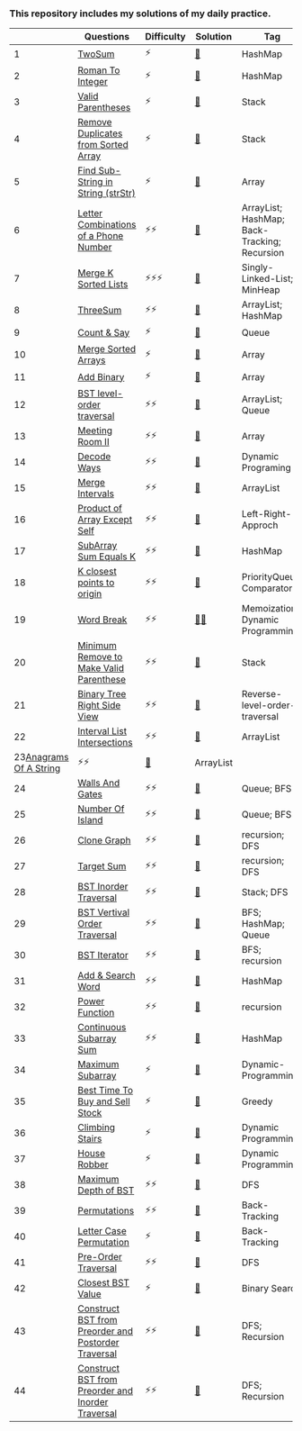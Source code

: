 ### This repository includes my solutions of my daily practice. 

|| Questions | Difficulty | Solution | Tag |
|------|-----------| -------- | ----------|-----------|
|1| [TwoSum](https://leetcode.com/problems/two-sum/)| ⚡ | [📃](twoSum.java) | HashMap |
|2| [Roman To Integer](https://leetcode.com/problems/roman-to-integer/)|⚡|[📃](RomanToInt.java)|HashMap|
|3|[Valid Parentheses](https://leetcode.com/problems/valid-parentheses/)|⚡|[📃](ParenthesisIsValid.java)|Stack|
|4|[Remove Duplicates from Sorted Array](https://leetcode.com/problems/remove-duplicates-from-sorted-array/)|⚡|[📃](RemoveDuplicatesSorted.java)|Stack|
|5|[Find Sub-String in String (strStr)](https://leetcode.com/problems/implement-strstr/)|⚡|[📃](strStr.java)|Array|
|6|[Letter Combinations of a Phone Number](https://leetcode.com/problems/letter-combinations-of-a-phone-number/)|⚡⚡|[📃](phoneNum.java)|ArrayList; HashMap; Back-Tracking; Recursion|
|7|[Merge K Sorted Lists](https://leetcode.com/problems/merge-k-sorted-lists/)|⚡⚡⚡|[📃](mergeKlists.java)|Singly-Linked-List; MinHeap|
|8|[ThreeSum](https://leetcode.com/problems/3sum/)|⚡⚡|[📃](threesum.java)|ArrayList; HashMap|
|9|[Count & Say](https://leetcode.com/problems/count-and-say/)|⚡|[📃](lookandsay.java)|Queue|
|10|[Merge Sorted Arrays](https://leetcode.com/problems/merge-sorted-array/)|⚡|[📃](mergeArray.java)|Array|
|11|[Add Binary](https://leetcode.com/problems/add-binary/submissions/)|⚡|[📃](addBinary.java)|Array|
|12|[BST level-order traversal](https://leetcode.com/problems/binary-tree-level-order-traversal/)|⚡⚡|[📃](BSTlevelordertraversal.java)|ArrayList; Queue|
|13|[Meeting Room II](https://leetcode.com/problems/meeting-rooms-ii/)|⚡⚡|[📃](meetingRoom.java)|Array|
|14|[Decode Ways](https://leetcode.com/problems/decode-ways/)|⚡⚡|[📃](DecodeWays.java)|Dynamic Programing|
|15|[Merge Intervals](https://leetcode.com/problems/merge-intervals/)|⚡⚡|[📃](MergeIntervals.java)|ArrayList|
|16|[Product of Array Except Self](https://leetcode.com/problems/product-of-array-except-self/solution/)|⚡⚡|[📃](POAES.java)|Left-Right-Approch|
|17|[SubArray Sum Equals K](https://leetcode.com/problems/subarray-sum-equals-k/)|⚡⚡|[📃](SubArraySums.java)|HashMap|
|18|[K closest points to origin](https://leetcode.com/problems/k-closest-points-to-origin/)|⚡⚡|[📃](point.java)|PriorityQueue; Comparator|
|19|[Word Break](https://leetcode.com/problems/word-break/submissions/)|⚡⚡|[📃](wordBreak_Memo.java)[📃](wordBreak_dp.java)|Memoization; Dynamic Programming|
|20|[Minimum Remove to Make Valid Parenthese](https://leetcode.com/problems/minimum-remove-to-make-valid-parentheses/)|⚡⚡|[📃](removeValid.java)|Stack|
|21|[Binary Tree Right Side View](https://leetcode.com/problems/binary-tree-right-side-view/)|⚡⚡|[📃](rightSideView.java)|Reverse-level-order-traversal|
|22|[Interval List Intersections](https://leetcode.com/problems/interval-list-intersections/)|⚡⚡|[📃](intervalSec.java)|ArrayList|
|23[Anagrams Of A String](https://leetcode.com/problems/find-all-anagrams-in-a-string/)|⚡⚡|[📃](anagrams.java)|ArrayList|
24|[Walls And Gates](https://leetcode.com/problems/walls-and-gates/)|⚡⚡|[📃](WallsAndGates.java)|Queue; BFS|
25|[Number Of Island](https://leetcode.com/problems/number-of-islands/)|⚡⚡|[📃](NumIsland.java)|Queue; BFS|
26|[Clone Graph](https://leetcode.com/problems/clone-graph/)|⚡⚡|[📃](cloneGraph.java)|recursion; DFS|
27|[Target Sum](https://leetcode.com/problems/target-sum/)|⚡⚡|[📃](targetSum.java)|recursion; DFS|
28|[BST Inorder Traversal](https://leetcode.com/problems/binary-tree-inorder-traversal/)|⚡⚡|[📃](inorderBST.java)|Stack; DFS|
29|[BST Vertival Order Traversal](https://leetcode.com/problems/binary-tree-vertical-order-traversal/)|⚡⚡|[📃](verticalOrder.java)|BFS; HashMap; Queue|
30|[BST Iterator](https://leetcode.com/problems/binary-search-tree-iterator/)|⚡⚡|[📃](BSTiterator.java)|BFS; recursion|
31|[Add & Search Word](https://leetcode.com/problems/add-and-search-word-data-structure-design/)|⚡⚡|[📃](wordDictionary.java)|HashMap|
32|[Power Function](https://leetcode.com/problems/powx-n/solution/)|⚡⚡|[📃](power.java)|recursion|
33|[Continuous Subarray Sum](https://leetcode.com/problems/continuous-subarray-sum/)|⚡⚡|[📃](SubArraySum.java)|HashMap|
34|[Maximum Subarray](https://leetcode.com/problems/maximum-subarray/)|⚡|[📃](maxSub.java)|Dynamic-Programming|
35|[Best Time To Buy and Sell Stock](https://leetcode.com/problems/best-time-to-buy-and-sell-stock/)|⚡|[📃](sellStock.java)|Greedy|
36|[Climbing Stairs](https://leetcode.com/problems/climbing-stairs/)|⚡|[📃](climbStairs.java)|Dynamic Programming|
37|[House Robber](https://leetcode.com/problems/house-robber/)|⚡|[📃](houseRob.java)|Dynamic Programming|
38|[Maximum Depth of BST](https://leetcode.com/problems/maximum-depth-of-binary-tree/)|⚡⚡|[📃](BSTmaxDepth.java)|DFS|
39|[Permutations](https://leetcode.com/problems/permutations/)|⚡⚡|[📃](permutations.java)|Back-Tracking|
40|[Letter Case Permutation](https://leetcode.com/problems/letter-case-permutation/)|⚡|[📃](letterCase.java)|Back-Tracking|
41|[Pre-Order Traversal](https://leetcode.com/problems/binary-tree-preorder-traversal/)|⚡⚡|[📃](preorder.java)|DFS|
42|[Closest BST Value](https://leetcode.com/problems/closest-binary-search-tree-value/)|⚡|[📃](closest.java)|Binary Search|
43|[Construct BST from Preorder and Postorder Traversal](https://leetcode.com/problems/construct-binary-tree-from-preorder-and-postorder-traversal/)|⚡⚡|[📃](prepost.java)|DFS; Recursion|
44|[Construct BST from Preorder and Inorder Traversal](https://leetcode.com/problems/construct-binary-tree-from-preorder-and-inorder-traversal/)|⚡⚡|[📃](prein.java)|DFS; Recursion|

